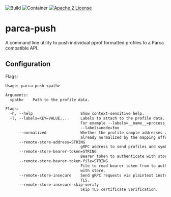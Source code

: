![Build](https://github.com/parca-dev/parca-push/actions/workflows/build.yml/badge.svg)
![Container](https://github.com/parca-dev/parca-push/actions/workflows/container.yml/badge.svg)
[![Apache 2 License](https://img.shields.io/badge/license-Apache%202-blue.svg)](LICENSE)

# parca-push

A command line utility to push individual pprof formatted profiles to a Parca compatible API.

## Configuration

Flags:

[embedmd]:# (dist/help.txt)
```txt
Usage: parca-push <path>

Arguments:
  <path>    Path to the profile data.

Flags:
  -h, --help                     Show context-sensitive help.
  -l, --labels=KEY=VALUE;...     Labels to attach to the profile data.
                                 For example --labels=__name__=process_cpu
                                 --labels=node=foo
      --normalized               Whether the profile sample addresses are
                                 already normalized by the mapping offset.
      --remote-store-address=STRING
                                 gRPC address to send profiles and symbols to.
      --remote-store-bearer-token=STRING
                                 Bearer token to authenticate with store.
      --remote-store-bearer-token-file=STRING
                                 File to read bearer token from to authenticate
                                 with store.
      --remote-store-insecure    Send gRPC requests via plaintext instead of
                                 TLS.
      --remote-store-insecure-skip-verify
                                 Skip TLS certificate verification.
```
